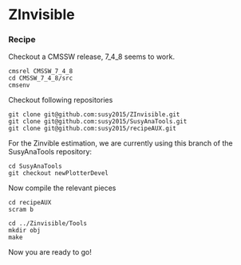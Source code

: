 # ZInvisible


### Recipe

Checkout a CMSSW release, 7_4_8 seems to work. 
```
cmsrel CMSSW_7_4_8
cd CMSSW_7_4_8/src
cmsenv
```

Checkout following repositories

```
git clone git@github.com:susy2015/ZInvisible.git
git clone git@github.com:susy2015/SusyAnaTools.git
git clone git@github.com:susy2015/recipeAUX.git

```

For the Zinvible estimation, we are currently using this branch of the SusyAnaTools repository:
```
cd SusyAnaTools
git checkout newPlotterDevel
```

Now compile the relevant pieces
```
cd recipeAUX
scram b

cd ../Zinvisible/Tools
mkdir obj
make
```

Now you are ready to go!


